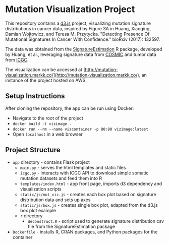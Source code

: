 # Mutation Visualization Project
This repository contains a [d3.js](https://d3js.org) project, visualizing mutation signature distributions in cancer data, inspired by Figure 3A in Huang, Xiaoqing, Damian Wojtowicz, and Teresa M. Przytycka. "Detecting Presence Of Mutational Signatures In Cancer With Confidence." bioRxiv (2017): 132597.

The data was obtained from the [SignatureEstimation](https://www.ncbi.nlm.nih.gov/CBBresearch/Przytycka/index.cgi#signatureestimation) R package, developed by Huang, et al., leveraging signature data from [COSMIC](https://cancer.sanger.ac.uk/cosmic) and tumor data from [ICGC](https://dcc.icgc.org).

The visualization can be accessed at [http://mutation-visualization.markk.co/](http://mutation-visualization.markk.co/), an instance of the project hosted on AWS.

## Setup Instructions
After cloning the repository, the app can be run using Docker:
- Navigate to the root of the project
- `docker build -t vizimage .`
- `docker run --rm --name vizcontainer -p 80:80 vizimage:latest`
- Open `localhost` in a web browser

## Project Structure
- `app` directory - contains Flask project
  - `main.py` - serves the html templates and static files
  - `icgc.py` - interacts with ICGC API to download simple somatic mutation datasets and feed them into R
  - `templates/index.html` - app front page, imports d3 dependency and visualization scripts 
  - `static/js/mut_viz.js` - creates each box plot based on signature distribution data and sets up axes
  - `static/js/box.js` - creates single box plot, adapted from the d3.js box plot example
  - `r` directory
    - `deconstruct.R` - script used to generate signature distribution csv file from the SignatureEstimation package
- `Dockerfile` - installs R, CRAN packages, and Python packages for the container
